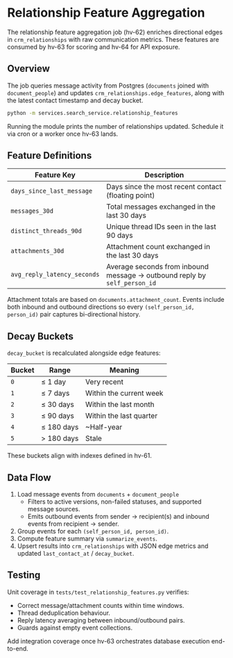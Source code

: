 # Relationship Feature Aggregation

The relationship feature aggregation job (hv-62) enriches directional edges in
`crm_relationships` with raw communication metrics. These features are consumed
by hv-63 for scoring and hv-64 for API exposure.

## Overview

The job queries message activity from Postgres (`documents` joined with
`document_people`) and updates `crm_relationships.edge_features`, along with the
latest contact timestamp and decay bucket.

```bash
python -m services.search_service.relationship_features
```

Running the module prints the number of relationships updated. Schedule it via
cron or a worker once hv-63 lands.

## Feature Definitions

| Feature Key | Description |
| ----------- | ----------- |
| `days_since_last_message` | Days since the most recent contact (floating point) |
| `messages_30d` | Total messages exchanged in the last 30 days |
| `distinct_threads_90d` | Unique thread IDs seen in the last 90 days |
| `attachments_30d` | Attachment count exchanged in the last 30 days |
| `avg_reply_latency_seconds` | Average seconds from inbound message → outbound reply by `self_person_id` |

Attachment totals are based on `documents.attachment_count`. Events include both
inbound and outbound directions so every `(self_person_id, person_id)` pair
captures bi-directional history.

## Decay Buckets

`decay_bucket` is recalculated alongside edge features:

| Bucket | Range | Meaning |
| ------ | ----- | ------- |
| `0` | ≤ 1 day | Very recent |
| `1` | ≤ 7 days | Within the current week |
| `2` | ≤ 30 days | Within the last month |
| `3` | ≤ 90 days | Within the last quarter |
| `4` | ≤ 180 days | ~Half-year |
| `5` | > 180 days | Stale |

These buckets align with indexes defined in hv-61.

## Data Flow

1. Load message events from `documents` + `document_people`
   * Filters to active versions, non-failed statuses, and supported message sources.
   * Emits outbound events from sender → recipient(s) and inbound events from
     recipient → sender.
2. Group events for each `(self_person_id, person_id)`.
3. Compute feature summary via `summarize_events`.
4. Upsert results into `crm_relationships` with JSON edge metrics and updated
   `last_contact_at` / `decay_bucket`.

## Testing

Unit coverage in `tests/test_relationship_features.py` verifies:

* Correct message/attachment counts within time windows.
* Thread deduplication behaviour.
* Reply latency averaging between inbound/outbound pairs.
* Guards against empty event collections.

Add integration coverage once hv-63 orchestrates database execution end-to-end.
